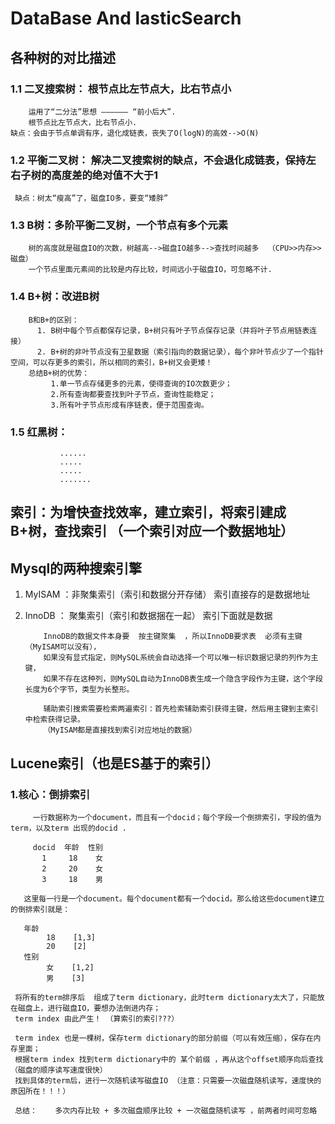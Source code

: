 # DataBase And lasticSearch
## 各种树的对比描述
### 1.1 二叉搜索树：   根节点比左节点大，比右节点小
        运用了“二分法”思想 —————— “前小后大”.
        根节点比左节点大，比右节点小.
    缺点：会由于节点单调有序，退化成链表，丧失了O(logN)的高效-->O(N)
    
### 1.2 平衡二叉树：   解决二叉搜索树的缺点，不会退化成链表，保持左右子树的高度差的绝对值不大于1
     缺点：树太“瘦高”了，磁盘IO多，要变“矮胖”
     
### 1.3 B树：多阶平衡二叉树，一个节点有多个元素
        树的高度就是磁盘IO的次数，树越高-->磁盘IO越多-->查找时间越多  （CPU>>内存>>磁盘）
        一个节点里面元素间的比较是内存比较，时间远小于磁盘IO，可忽略不计.
        
### 1.4 B+树：改进B树
        B和B+的区别：
          1. B树中每个节点都保存记录，B+树只有叶子节点保存记录（并将叶子节点用链表连接）
          2. B+树的非叶节点没有卫星数据（索引指向的数据记录），每个非叶节点少了一个指针空间，可以存更多的索引，所以相同的索引，B+树又会更矮！
        总结B+树的优势：
             1.单一节点存储更多的元素，使得查询的IO次数更少；
             2.所有查询都要查找到叶子节点，查询性能稳定；
             3.所有叶子节点形成有序链表，便于范围查询。
         
         
### 1.5 红黑树：
               ......
               .....
               ..... 
               .......
               
               

## 索引：为增快查找效率，建立索引，将索引建成B+树，查找索引 （一个索引对应一个数据地址）
## Mysql的两种搜索引擎
  1. MyISAM  ：非聚集索引（索引和数据分开存储）  索引直接存的是数据地址
  2. InnoDB ： 聚集索引（索引和数据捆在一起）   索引下面就是数据
  
             InnoDB的数据文件本身要  按主键聚集  ，所以InnoDB要求表  必须有主键 （MyISAM可以没有），
             如果没有显式指定，则MySQL系统会自动选择一个可以唯一标识数据记录的列作为主键，
             如果不存在这种列，则MySQL自动为InnoDB表生成一个隐含字段作为主键，这个字段长度为6个字节，类型为长整形。
             
             辅助索引搜索需要检索两遍索引：首先检索辅助索引获得主键，然后用主键到主索引中检索获得记录。
             （MyISAM都是直接找到索引对应地址的数据）
             
  ##  Lucene索引（也是ES基于的索引）
  ### 1.核心：倒排索引
         一行数据称为一个document，而且有一个docid；每个字段一个倒排索引，字段的值为term，以及term 出现的docid .
         
         docid  年龄  性别
           1     18    女
           2     20    女
           3     18    男

       这里每一行是一个document。每个document都有一个docid。那么给这些document建立的倒排索引就是：

       年龄
            18    [1,3]
            20    [2]
       性别 
            女    [1,2]
            男    [3]
         
     将所有的term排序后  组成了term dictionary，此时term dictionary太大了，只能放在磁盘上，进行磁盘IO，要想办法倒进内存；
     term index 由此产生！ （算索引的索引???）  
     
     term index 也是一棵树，保存term dictionary的部分前缀（可以有效压缩），保存在内存里面；
     根据term index 找到term dictionary中的 某个前缀 ，再从这个offset顺序向后查找（磁盘的顺序读写速度很快）
     找到具体的term后，进行一次随机读写磁盘IO （注意：只需要一次磁盘随机读写，速度快的原因所在！！！）
     
     总结：    多次内存比较 + 多次磁盘顺序比较 + 一次磁盘随机读写 ，前两者时间可忽略
